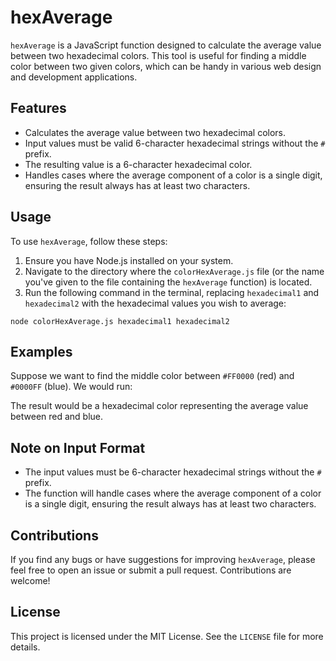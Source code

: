 # hexAverage

`hexAverage` is a JavaScript function designed to calculate the average value between two hexadecimal colors. This tool is useful for finding a middle color between two given colors, which can be handy in various web design and development applications.

## Features

- Calculates the average value between two hexadecimal colors.
- Input values must be valid 6-character hexadecimal strings without the `#` prefix.
- The resulting value is a 6-character hexadecimal color.
- Handles cases where the average component of a color is a single digit, ensuring the result always has at least two characters.

## Usage

To use `hexAverage`, follow these steps:

1. Ensure you have Node.js installed on your system.
2. Navigate to the directory where the `colorHexAverage.js` file (or the name you've given to the file containing the `hexAverage` function) is located.
3. Run the following command in the terminal, replacing `hexadecimal1` and `hexadecimal2` with the hexadecimal values you wish to average:

`node colorHexAverage.js hexadecimal1 hexadecimal2`

## Examples

Suppose we want to find the middle color between `#FF0000` (red) and `#0000FF` (blue). We would run:

The result would be a hexadecimal color representing the average value between red and blue.

## Note on Input Format

- The input values must be 6-character hexadecimal strings without the `#` prefix.
- The function will handle cases where the average component of a color is a single digit, ensuring the result always has at least two characters.

## Contributions

If you find any bugs or have suggestions for improving `hexAverage`, please feel free to open an issue or submit a pull request. Contributions are welcome!

## License

This project is licensed under the MIT License. See the `LICENSE` file for more details.